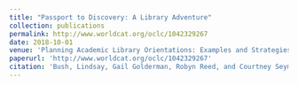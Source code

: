 ```yaml
---
title: "Passport to Discovery: A Library Adventure"
collection: publications
permalink: http://www.worldcat.org/oclc/1042329267
date: 2018-10-01
venue: 'Planning Academic Library Orientations: Examples and Strategies from Online Tutorials to Scavenger Hunts'
paperurl: 'http://www.worldcat.org/oclc/1042329267'
citation: 'Bush, Lindsay, Gail Golderman, Robyn Reed, and Courtney Seymour. “Passport to Discovery: A Library Adventure.” <i>Planning Academic Library Orientations: Examples and Strategies from Online Tutorials to Scavenger Hunts.</i> Eds. Kylie Bailin, Ben Jahre, and Sarah Morris. Chandos, Elsevier, 2018. pp. 169-178.'
---
```

